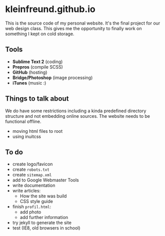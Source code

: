 # kleinfreund.github.io

This is the source code of my personal website. It's the final project for our web design class. This gives me the opportunity to finally work on something I kept on cold storage.

## Tools

* __Sublime Text 2__ (coding)
* __Prepros__ (compile SCSS)
* __GitHub__ (hosting)
* __Bridge/Photoshop__ (image processing)
* __iTunes__ (music :)

## Things to talk about

We do have some restrictions including a kinda predefined directory structure and not embedding online sources. The website needs to be functional offline.

* moving html files to root
* using inuitcss

## To do

* create logo/favicon
* create `robots.txt`
* create `sitemap.xml`
* add to Google Webmaster Tools
* write documentation
* write articles:
  * How the site was build
  * CSS style guide
* finish `profil.html`:
  * add photo
  * add further information
* try jekyll to generate the site
* test (IE8, old browsers in school)
